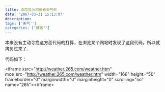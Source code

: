 ```yaml
---
title: 添加显示浏览者天气栏
date: '2007-03-31 15:13:07'
description: 
tags: ['天气'']
categories: ['博客'']
---
```


本来没有主动寻找这方面代码的打算，在浏览某个网站时发现了这段代码，所以就拷贝过来了．

代码如下：


&lt;iframe xsrc="http://weather.265.com/weather.htm" mce_src="http://weather.265.com/weather.htm"   width="168" height="50" frameborder="0" marginwidth="0" marginheight="0" scrolling="no" name="265"&gt;&lt;/iframe&gt;

